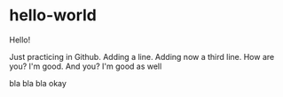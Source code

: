 # hello-world

Hello!

Just practicing in Github.
Adding a line.
Adding now a third line.
How are you? I'm good.
And you? I'm good as well

bla bla bla okay
